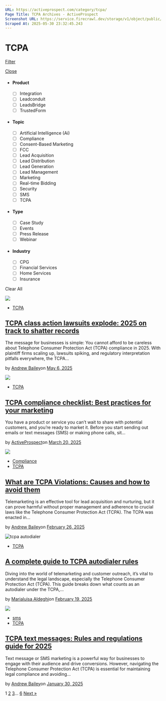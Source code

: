 ```yaml
---
URL: https://activeprospect.com/category/tcpa/
Page Title: TCPA Archives - ActiveProspect
Screenshot URL: https://service.firecrawl.dev/storage/v1/object/public/media/screenshot-c0067de0-b808-4b12-82ef-1e2b355776f8.png
Scraped At: 2025-05-30 23:32:45.243
---
```

# TCPA

[Filter](https://activeprospect.com/category/tcpa/#)

[Close](https://activeprospect.com/category/tcpa/#)

- #### Product


  - [ ] Integration
  - [ ] Leadconduit
  - [ ] LeadsBridge
  - [ ] TrustedForm
- #### Topic


  - [ ] Artificial Intelligence (Ai)
  - [ ] Compliance
  - [ ] Consent-Based Marketing
  - [ ] FCC
  - [ ] Lead Acquisition
  - [ ] Lead Distribution
  - [ ] Lead Generation
  - [ ] Lead Management
  - [ ] Marketing
  - [ ] Real-time Bidding
  - [ ] Security
  - [ ] SMS
  - [ ] TCPA
- #### Type


  - [ ] Case Study
  - [ ] Events
  - [ ] Press Release
  - [ ] Webinar
- #### Industry


  - [ ] CPG
  - [ ] Financial Services
  - [ ] Home Services
  - [ ] Insurance

Clear All

![](https://activeprospect.com/wp-content/uploads/2025/05/TCPA_Updates_feat-400x300.png)

- [TCPA](https://activeprospect.com/category/tcpa/)

## [TCPA class action lawsuits explode: 2025 on track to shatter records](https://activeprospect.com/blog/tcpa-lawsuits-updates/)

The message for businesses is simple: You cannot afford to be careless about Telephone Consumer Protection Act (TCPA) compliance in 2025. With plaintiff firms scaling up, lawsuits spiking, and regulatory interpretation pitfalls everywhere, the TCPA…

by [Andrew Bailey](https://activeprospect.com/author/andrew-baileyactiveprospect-com/)on [May 6, 2025](https://activeprospect.com/blog/tcpa-lawsuits-updates/)

![](https://activeprospect.com/wp-content/uploads/2022/08/checklist_feat-400x300.jpg)

- [TCPA](https://activeprospect.com/category/tcpa/)

## [TCPA compliance checklist: Best practices for your marketing](https://activeprospect.com/blog/tcpa-compliance-checklist/)

You have a product or service you can’t wait to share with potential customers, and you’re ready to market it. Before you start sending out emails or text messages (SMS) or making phone calls, sit…

by [ActiveProspect](https://activeprospect.com/author/activeprospect/)on [March 20, 2025](https://activeprospect.com/blog/tcpa-compliance-checklist/)

![](https://activeprospect.com/wp-content/uploads/2024/03/TCPA_Violations_feat-1-400x300.png)

- [Compliance](https://activeprospect.com/category/compliance/)
- [TCPA](https://activeprospect.com/category/tcpa/)

## [What are TCPA Violations: Causes and how to avoid them](https://activeprospect.com/blog/tcpa-violations/)

Telemarketing is an effective tool for lead acquisition and nurturing, but it can prove harmful without proper management and adherence to crucial laws like the Telephone Consumer Protection Act (TCPA). The TCPA was enacted in…

by [Andrew Bailey](https://activeprospect.com/author/andrew-baileyactiveprospect-com/)on [February 26, 2025](https://activeprospect.com/blog/tcpa-violations/)

![tcpa autodialer](https://activeprospect.com/wp-content/uploads/2025/02/TCPA_Autodialer_feat-400x300.png)

- [TCPA](https://activeprospect.com/category/tcpa/)

## [A complete guide to TCPA autodialer rules](https://activeprospect.com/blog/tcpa-autodialer/)

Diving into the world of telemarketing and customer outreach, it’s vital to understand the legal landscape, especially the Telephone Consumer Protection Act (TCPA). This guide breaks down what counts as an autodialer under the TCPA,…

by [Marialuisa Aldeghi](https://activeprospect.com/author/marialuisa-aldeghi/)on [February 19, 2025](https://activeprospect.com/blog/tcpa-autodialer/)

![](https://activeprospect.com/wp-content/uploads/2025/01/Text_rules_feat-400x300.png)

- [sms](https://activeprospect.com/category/sms/)
- [TCPA](https://activeprospect.com/category/tcpa/)

## [TCPA text messages: Rules and regulations guide for 2025](https://activeprospect.com/blog/tcpa-text-messages/)

Text message or SMS marketing is a powerful way for businesses to engage with their audience and drive conversions. However, navigating the Telephone Consumer Protection Act (TCPA) is essential for maintaining legal compliance and avoiding…

by [Andrew Bailey](https://activeprospect.com/author/andrew-baileyactiveprospect-com/)on [January 30, 2025](https://activeprospect.com/blog/tcpa-text-messages/)

1 [2](https://activeprospect.com/category/tcpa/?sf_paged=2) [3](https://activeprospect.com/category/tcpa/?sf_paged=3)… [6](https://activeprospect.com/category/tcpa/?sf_paged=6) [Next »](https://activeprospect.com/category/tcpa/?sf_paged=2)

